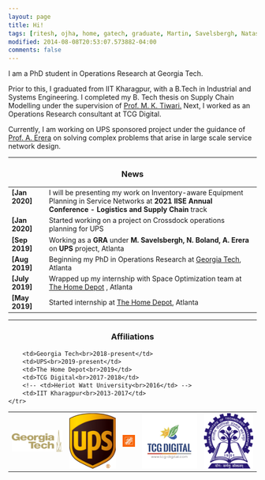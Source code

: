 ```yaml
---
layout: page
title: Hi!
tags: [ritesh, ojha, home, gatech, graduate, Martin, Savelsbergh, Natashia, Boland, Alan, Erera, supply chain, operations research]
modified: 2014-08-08T20:53:07.573882-04:00
comments: false
---
```


I am a PhD student in Operations Research at Georgia Tech.

Prior to this, I graduated from IIT Kharagpur, with a B.Tech in Industrial and Systems Engineering. I completed my B. Tech thesis on Supply Chain Modelling under the supervision of <a href="https://scholar.google.co.in/citations?user=xDL-rrsAAAAJ&hl=en/">Prof. M. K. Tiwari.</a> Next, I worked as an Operations Research consultant at TCG Digital.

Currently, I am working on UPS sponsored project under the guidance of <a href="https://www.isye.gatech.edu/users/alan-erera/">Prof. A. Erera</a> on solving complex problems that arise in large scale service network design.

----
<!-- designing efficient algorithms to tackle  -->
<h3 align="center">News</h3>
<table class='news-table'>
    <col width="15%">
    <col width="85%">
    <tr>
        <td valign="top"><strong>[Jan 2020]</strong></td>
        <td>I will be presenting my work on Inventory-aware Equipment Planning in Service Networks at <strong>2021 IISE Annual Conference - Logistics and Supply Chain</strong> track
        </td>
    </tr>
    <tr>
        <td valign="top"><strong>[Jan 2020]</strong></td>
        <td>Started working on a project on Crossdock operations planning for UPS
        </td>
    </tr>
    <tr>
        <td valign="top"><strong>[Sep 2019]</strong></td>
        <td>Working as a <strong>GRA</strong> under <strong>M. Savelsbergh, N. Boland, A. Erera</strong> on <strong>UPS</strong> project, Atlanta
        </td>
    </tr>
    <tr>
        <td valign="top"><strong>[Aug 2019]</strong></td>
        <td>Beginning my PhD in Operations Research at <a href="https://www.gatech.edu/">Georgia Tech</a>, Atlanta
        </td>
    </tr>
    <tr>
        <td valign="top"><strong>[July 2019]</strong></td>
        <td>Wrapped up my internship with Space Optimization team at <a href="https://careers.homedepot.com/">The Home Depot</a> , Atlanta
        </td>
    </tr>
    <tr>
        <td valign="top"><strong>[May 2019]</strong></td>
        <td>Started internship at <a href="https://careers.homedepot.com/">The Home Depot</a>, Atlanta
        </td>
    </tr>
</table>

----

<h3 align="center">Affiliations</h3>
<table align="center" class='affl-pic'>
    <tr>
        <td>
            <a href="http://www.gatech.edu/">
            <img src="/images/gt-logo.png"></a>
        </td>
        <td>
            <a href="http://www.ups.com/">
            <img src="/images/ups-logo.png"></a>
        </td>
        <td>
            <a href="http://www.homedepot.com/">
            <img src="/images/thd.png"></a>
        </td>
        <td>
            <a href="http://www.tcgdigital.com/">
            <img src="/images/tcg-logo.jpeg"></a>
        </td>
        <!-- <td>
            <a href="http://www.hw.ac.uk/">
            <img src="/images/hwu-logo.svg"></a>
        </td> -->
        <td>
            <a href="http://www.iitkgp.ac.in/">
            <img src="/images/iitkgp-logo.png"></a>
        </td>
    </tr>
    <tr>

        <td>Georgia Tech<br>2018-present</td>
        <td>UPS<br>2019-present</td>
        <td>The Home Depot<br>2019</td>
        <td>TCG Digital<br>2017-2018</td>
        <!-- <td>Heriot Watt University<br>2016</td> -->
        <td>IIT Kharagpur<br>2013-2017</td>
    </tr>
</table>
